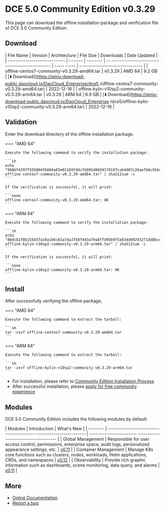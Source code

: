 # DCE 5.0 Community Edition v0.3.29

This page can download the offline installation package and verification file of DCE 5.0 Community Edition.

## Download

| File Name | Version | Architecture | File Size | Downloads | Date Updated |
| ----------------------------- | ------- | -------- | -- ----------------------------------------------- | ----- ----- | -------------------------------- |
| offline-centos7-community-v0.3.29-amd64.tar | v0.3.29 | AMD 64 | 9.2 GB | [:arrow_down: Download](https://qiniu-download-public.daocloud.io/DaoCloud_Enterprise/dce5 /offline-centos7-community-v0.3.29-amd64.tar) | 2022-12-16 |
| offline-kylin-v10sp2-community-v0.3.29-arm64.tar | v0.3.29 | ARM 64 | 6.9 GB | [:arrow_down: Download](https://qiniu-download-public.daocloud.io/DaoCloud_Enterprise /dce5/offline-kylin-v10sp2-community-v0.3.29-arm64.tar) | 2022-12-16 |

## Validation

Enter the download directory of the offline installation package.

=== "AMD 64"

    Execute the following command to verify the installation package:

    ```sh
    echo "988bf4397f555804fb004a83e01169fd4cfb995d0659170197cab4d07c26aefb6c916ce42c0655d207a2ae7bddd5c28c6c66fc7645c67a174a8919e7e040cbd8  offline-centos7-community-v0.3.29-amd64.tar" | sha512sum -c
    ```

    If the verification is successful, it will print:

    ```none
    offline-centos7-community-v0.3.29-amd64.tar: OK
    ```

=== "ARM 64"

    Execute the following command to verify the installation package:

    ```sh
    echo "86dcb1f8b155d37a19a1b6c81a74a3758f443a79a8ffd95b9f5a634d992932714d8bce9805ab52d9fffbfdcbc82873e7c7132a7d3e9a45d5fe00f46de16ab717  offline-kylin-v10sp2-community-v0.3.29-arm64.tar" | sha512sum -c
    ```

    If the verification is successful, it will print:

    ```none
    offline-kylin-v10sp2-community-v0.3.29-arm64.tar: OK
    ```
  
## Install

After successfully verifying the offline package,

=== "AMD 64"

    Execute the following command to extract the tarball:

    ```sh
    tar -zxvf offline-centos7-community-v0.3.29-amd64.tar
    ```

=== "ARM 64"

    Execute the following command to extract the tarball:

    ```sh
    tar -zxvf offline-kylin-v10sp2-community-v0.3.29-arm64.tar
    ```

- For installation, please refer to [Community Edition Installation Process](../../install/community/k8s/online.md#_2)
- After successful installation, please [apply for free community experience](../../dce/license0.md)

## Modules

DCE 5.0 Community Edition includes the following modules by default:

| Modules | Introduction | What's New |
| -------- | ----------------------------------------- ------------------------- | ------------------------ ------------------------------------- |
| Global Management | Responsible for user access control, permissions, enterprise space, audit logs, personalized appearance settings, etc. | [v0.11](../../ghippo/01ProductBrief/release-notes.md#v011) |
| Container Management | Manage K8s core functions such as clusters, nodes, workloads, Helm applications, CRDs, and namespaces | [v0.12](../../kpanda/03ProductBrief/release-notes.md#v012) |
| Observability | Provide rich graphic information such as dashboards, scene monitoring, data query, and alarms | [v0.11](../../insight/03ProductBrief/releasenote.md#v011) |

## More

- [Online Documentation](https://docs.daocloud.io/dce/what-is-dce/)
- [Report a bug](https://github.com/DaoCloud/DaoCloud-docs/issues)